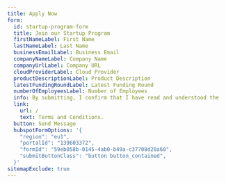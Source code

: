 ```yaml
---
title: Apply Now
form:
  id: startup-program-form
  title: Join our Startup Program
  firstNameLabel: First Name
  lastNameLabel: Last Name
  businessEmailLabel: Business Email
  companyNameLabel: Company Name
  companyUrlLabel: Company URL
  cloudProviderLabel: Cloud Provider
  productDescriptionLabel: Product Description
  latestFundingRoundLabel: Latest Funding Round
  numberOfEmployeesLabel: Number of Employees
  info: By submitting, I confirm that I have read and understood the
  link: 
    url: /
    text: Terms and Conditions.
  button: Send Message
  hubspotFormOptions: '{
    "region": "eu1",
    "portalId": "139603372",
    "formId": "59eb058b-0145-4ab0-b49a-c37708d20a60",
    "submitButtonClass": "button button_contained",
  }'
sitemapExclude: true
---
```


